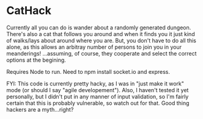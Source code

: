 CatHack
=======

Currently all you can do is wander about a randomly generated dungeon.  There's also a cat that follows you around and when it finds you it just kind of walks/lays about around where you are.  But, you don't have to do all this alone, as this allows an arbitray number of persons to join you in your meanderings!  ...assuming, of course, they cooperate and select the correct options at the begining.

Requires Node to run.
  Need to npm install socket.io and express.
  
FYI: This code is currently pretty hacky, as I was in "just make it work" mode (or should I say "agile developement").  Also, I haven't tested it yet personally, but I didn't put in any manner of input validation, so I'm fairly certain that this is probably vulnerable, so watch out for that.  Good thing hackers are a myth...right?
